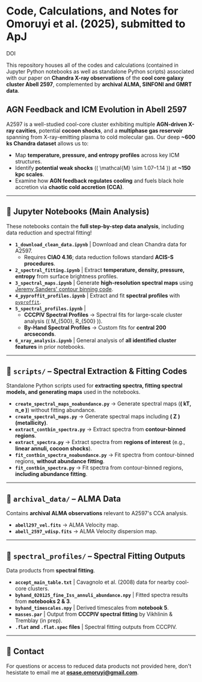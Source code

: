 # **Code, Calculations, and Notes for Omoruyi et al. (2025), submitted to ApJ**  
DOI  

This repository houses all of the codes and calculations (contained in Jupyter Python notebooks as well as standalone Python scripts) associated with our paper on **Chandra X-ray observations** of the **cool core galaxy cluster Abell 2597**, complemented by **archival ALMA, SINFONI and GMRT data**.  

## **AGN Feedback and ICM Evolution in Abell 2597**  
A2597 is a well-studied cool-core cluster exhibiting multiple **AGN-driven X-ray cavities**, potential **cocoon shocks**, and a **multiphase gas reservoir** spanning from X-ray-emitting plasma to cold molecular gas. Our deep **~600 ks Chandra dataset** allows us to:  
- Map **temperature, pressure, and entropy profiles** across key ICM structures.  
- Identify **potential weak shocks** (\( \mathcal{M} \sim 1.07–1.14 \)) at **~150 kpc scales**.  
- Examine how **AGN feedback regulates cooling** and fuels black hole accretion via **chaotic cold accretion (CCA)**.  

---

## **📂 Jupyter Notebooks (Main Analysis)**
These notebooks contain the **full step-by-step data analysis**, including data reduction and spectral fitting!  

- **`1_download_clean_data.ipynb`** | Download and clean Chandra data for A2597.  
  - Requires **CIAO 4.16**; data reduction follows standard **ACIS-S procedures**.  
- **`2_spectral_fitting.ipynb`** | Extract **temperature, density, pressure, entropy** from surface brightness profiles.  
- **`3_spectral_maps.ipynb`** | Generate **high-resolution spectral maps** using [Jeremy Sanders' contour binning code](https://github.com/jeremysanders/contbin).  
- **`4_pyproffit_profiles.ipynb`** | Extract and fit **spectral profiles** with [`pyproffit`](https://github.com/domeckert/pyproffit).  
- **`5_spectral_profiles.ipynb`** |  
  - **CCCPIV Spectral Profiles** → Spectral fits for large-scale cluster analysis (\( M_{500}, R_{500} \)).  
  - **By-Hand Spectral Profiles** → Custom fits for **central 200 arcseconds**.  
- **`6_xray_analysis.ipynb`** | General analysis of **all identified cluster features** in prior notebooks.  

---

## **📂 `scripts/` – Spectral Extraction & Fitting Codes**  
Standalone Python scripts used for **extracting spectra, fitting spectral models, and generating maps** used in the notebooks.  

- **`create_spectral_maps_noabundance.py`** → Generate spectral maps (**\( kT, n_e \)**) without fitting abundance.  
- **`create_spectral_maps.py`** → Generate spectral maps including **\( Z \) (metallicity)**.  
- **`extract_contbin_spectra.py`** → Extract spectra from **contour-binned regions**.  
- **`extract_spectra.py`** → Extract spectra from **regions of interest** (e.g., **linear annuli, cocoon shocks**).  
- **`fit_contbin_spectra_noabundance.py`** → Fit spectra from contour-binned regions, **without abundance fitting**.  
- **`fit_contbin_spectra.py`** → Fit spectra from contour-binned regions, **including abundance fitting**.  

---

## **📂 `archival_data/` – ALMA Data**
Contains **archival ALMA observations** relevant to A2597's CCA analysis.  

- **`abell297_vel.fits`** → ALMA Velocity map.  
- **`abell_2597_vdisp.fits`** → ALMA Velocity dispersion map.  

---

## **📂 `spectral_profiles/` – Spectral Fitting Outputs**  
Data products from **spectral fitting**.  

- **`accept_main_table.txt`** | Cavagnolo et al. (2008) data for nearby cool-core clusters.  
- **`byhand_020125_fine_Iss_annuli_abundance.npy`** | Fitted spectra results from **notebooks 2 & 3**.  
- **`byhand_timescales.npy`** | Derived timescales from **notebook 5**.  
- **`masses.par`** | Output from **CCCPIV spectral fitting** by Vikhlinin & Tremblay (in prep).  
- **`.flat` and `.flat.spec` files** | Spectral fitting outputs from CCCPIV.  

---

## **📩 Contact**
For questions or access to reduced data products not provided here, don't hesistate to email me at **osase.omoruyi@gmail.com**.  